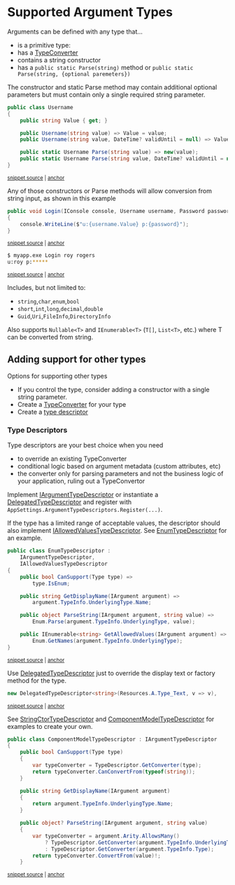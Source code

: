# Supported Argument Types

Arguments can be defined with any type that...

* is a primitive type: 
* has a [TypeConverter](https://docs.microsoft.com/en-us/dotnet/api/system.componentmodel.typeconverter)
* contains a string constructor
* has a `public static Parse(string)` method or `public static Parse(string, {optional paremeters})`
  
The constructor and static Parse method may contain additional optional parameters but must contain only a single required string parameter.

<!-- snippet: argument_types_username -->
<a id='snippet-argument_types_username'></a>
```c#
public class Username
{
    public string Value { get; }

    public Username(string value) => Value = value;
    public Username(string value, DateTime? validUntil = null) => Value = value;

    public static Username Parse(string value) => new(value);
    public static Username Parse(string value, DateTime? validUntil = null) => new(value, validUntil);
}
```
<sup><a href='https://github.com/bilal-fazlani/commanddotnet/blob/master/CommandDotNet.DocExamples/Arguments/Arguments/Argument_Types.cs#L20-L31' title='Snippet source file'>snippet source</a> | <a href='#snippet-argument_types_username' title='Start of snippet'>anchor</a></sup>
<!-- endSnippet -->

Any of those constructors or Parse methods will allow conversion from string input, as shown in this example

<!-- snippet: argument_types -->
<a id='snippet-argument_types'></a>
```c#
public void Login(IConsole console, Username username, Password password)
{
    console.WriteLine($"u:{username.Value} p:{password}");
}
```
<sup><a href='https://github.com/bilal-fazlani/commanddotnet/blob/master/CommandDotNet.DocExamples/Arguments/Arguments/Argument_Types.cs#L12-L17' title='Snippet source file'>snippet source</a> | <a href='#snippet-argument_types' title='Start of snippet'>anchor</a></sup>
<!-- endSnippet -->

<!-- snippet: argument_types_login -->
<a id='snippet-argument_types_login'></a>
```bash
$ myapp.exe Login roy rogers
u:roy p:*****
```
<sup><a href='https://github.com/bilal-fazlani/commanddotnet/blob/master/CommandDotNet.DocExamples/BashSnippets/argument_types_login.bash#L1-L4' title='Snippet source file'>snippet source</a> | <a href='#snippet-argument_types_login' title='Start of snippet'>anchor</a></sup>
<!-- endSnippet -->

Includes, but not limited to:

- `string`,`char`,`enum`,`bool`
- `short`,`int`,`long`,`decimal`,`double`
- `Guid`,`Uri`,`FileInfo`,`DirectoryInfo`

Also supports `Nullable<T>` and `IEnumerable<T>` (`T[]`, `List<T>`, etc.) where T can be converted from string.

## Adding support for other types

Options for supporting other types

* If you control the type, consider adding a constructor with a single string parameter.
* Create a [TypeConverter](https://docs.microsoft.com/en-us/dotnet/api/system.componentmodel.typeconverter) for your type
* Create a [type descriptor](#type-descriptors)

### Type Descriptors

Type descriptors are your best choice when you need 

- to override an existing TypeConverter
- conditional logic based on argument metadata (custom attributes, etc)
- the converter only for parsing parameters and not the business logic of your application, ruling out a TypeConvertor

Implement [IArgumentTypeDescriptor](https://github.com/bilal-fazlani/commanddotnet/blob/master/CommandDotNet/TypeDescriptors/IArgumentTypeDescriptor.cs) or instantiate a [DelegatedTypeDescriptor<T>](https://github.com/bilal-fazlani/commanddotnet/blob/master/CommandDotNet/TypeDescriptors/DelegatedTypeDescriptor.cs) and register with `AppSettings.ArgumentTypeDescriptors.Register(...)`.

If the type has a limited range of acceptable values, the descriptor should also implement [IAllowedValuesTypeDescriptor](https://github.com/bilal-fazlani/commanddotnet/blob/master/CommandDotNet/TypeDescriptors/IAllowedValuesTypeDescriptor.cs).  See [EnumTypeDescriptor](https://github.com/bilal-fazlani/commanddotnet/blob/master/CommandDotNet/TypeDescriptors/EnumTypeDescriptor.cs) for an example.

<!-- snippet: type_descriptors_enum -->
<a id='snippet-type_descriptors_enum'></a>
```c#
public class EnumTypeDescriptor : 
    IArgumentTypeDescriptor,
    IAllowedValuesTypeDescriptor
{
    public bool CanSupport(Type type) => 
        type.IsEnum;

    public string GetDisplayName(IArgument argument) => 
        argument.TypeInfo.UnderlyingType.Name;

    public object ParseString(IArgument argument, string value) => 
        Enum.Parse(argument.TypeInfo.UnderlyingType, value);

    public IEnumerable<string> GetAllowedValues(IArgument argument) => 
        Enum.GetNames(argument.TypeInfo.UnderlyingType);
}
```
<sup><a href='https://github.com/bilal-fazlani/commanddotnet/blob/master/CommandDotNet/TypeDescriptors/EnumTypeDescriptor.cs#L6-L23' title='Snippet source file'>snippet source</a> | <a href='#snippet-type_descriptors_enum' title='Start of snippet'>anchor</a></sup>
<!-- endSnippet -->

Use [DelegatedTypeDescriptor](https://github.com/bilal-fazlani/commanddotnet/blob/master/CommandDotNet/TypeDescriptors/DelegatedTypeDescriptor.cs) just to override the display text or factory method for the type.

<!-- snippet: type_descriptors_string -->
<a id='snippet-type_descriptors_string'></a>
```c#
new DelegatedTypeDescriptor<string>(Resources.A.Type_Text, v => v),
```
<sup><a href='https://github.com/bilal-fazlani/commanddotnet/blob/master/CommandDotNet/TypeDescriptors/ArgumentTypeDescriptors.cs#L21-L23' title='Snippet source file'>snippet source</a> | <a href='#snippet-type_descriptors_string' title='Start of snippet'>anchor</a></sup>
<!-- endSnippet -->

See [StringCtorTypeDescriptor](https://github.com/bilal-fazlani/commanddotnet/blob/master/CommandDotNet/TypeDescriptors/StringCtorTypeDescriptor.cs) and [ComponentModelTypeDescriptor](https://github.com/bilal-fazlani/commanddotnet/blob/master/CommandDotNet/TypeDescriptors/ComponentModelTypeDescriptor.cs) for examples to create your own.

<!-- snippet: type_descriptors_type_convertor -->
<a id='snippet-type_descriptors_type_convertor'></a>
```c#
public class ComponentModelTypeDescriptor : IArgumentTypeDescriptor
{
    public bool CanSupport(Type type)
    {
        var typeConverter = TypeDescriptor.GetConverter(type);
        return typeConverter.CanConvertFrom(typeof(string));
    }

    public string GetDisplayName(IArgument argument)
    {
        return argument.TypeInfo.UnderlyingType.Name;
    }

    public object? ParseString(IArgument argument, string value)
    {
        var typeConverter = argument.Arity.AllowsMany()
            ? TypeDescriptor.GetConverter(argument.TypeInfo.UnderlyingType)
            : TypeDescriptor.GetConverter(argument.TypeInfo.Type);
        return typeConverter.ConvertFrom(value)!;
    }
```
<sup><a href='https://github.com/bilal-fazlani/commanddotnet/blob/master/CommandDotNet/TypeDescriptors/ComponentModelTypeDescriptor.cs#L6-L27' title='Snippet source file'>snippet source</a> | <a href='#snippet-type_descriptors_type_convertor' title='Start of snippet'>anchor</a></sup>
<!-- endSnippet -->
